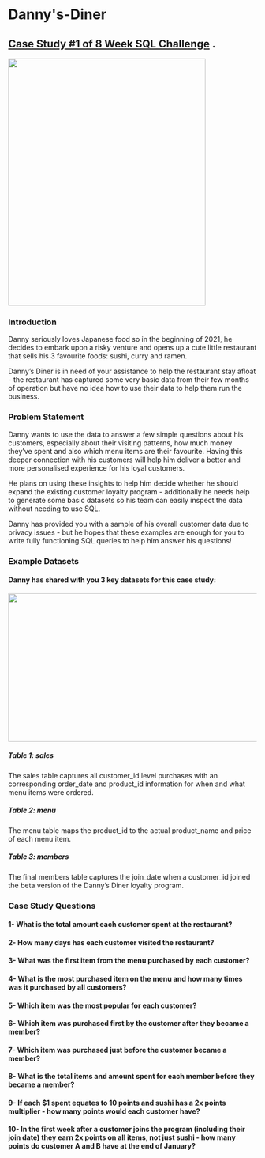 # Danny's-Diner
## [Case Study #1 of 8 Week SQL Challenge](https://8weeksqlchallenge.com/case-study-1/) .
<img src="https://8weeksqlchallenge.com/images/case-study-designs/1.png" width="400" height="500">

### Introduction

<div>
Danny seriously loves Japanese food so in the beginning of 2021, he decides to embark upon a risky venture and opens up a cute little restaurant that sells his 3 favourite foods: sushi, curry and ramen.

Danny’s Diner is in need of your assistance to help the restaurant stay afloat - the restaurant has captured some very basic data from their few months of operation but have no idea how to use their data to help them run the business.
 <div/>

 ### Problem Statement
 
 <div>
Danny wants to use the data to answer a few simple questions about his customers, especially about their visiting patterns, how much money they’ve spent and also which menu items are their favourite. Having this deeper connection with his customers will help him deliver a better and more personalised experience for his loyal customers.

He plans on using these insights to help him decide whether he should expand the existing customer loyalty program - additionally he needs help to generate some basic datasets so his team can easily inspect the data without needing to use SQL.

Danny has provided you with a sample of his overall customer data due to privacy issues - but he hopes that these examples are enough for you to write fully functioning SQL queries to help him answer his questions!
 <div/>
  
### Example Datasets
  
#### Danny has shared with you 3 key datasets for this case study:
  <img src="https://user-images.githubusercontent.com/47163932/235058705-184cc1fe-afc3-4807-b622-6fcf9557950d.png" width="600" height="300">

##### Table 1: sales
  <div>
   The sales table captures all customer_id level purchases with an corresponding order_date and product_id information for when and what menu items were ordered.
   <div/>
   
##### Table 2: menu
  <div>
   The menu table maps the product_id to the actual product_name and price of each menu item.
   <div/>
   
##### Table 3: members
  <div>
  The final members table captures the join_date when a customer_id joined the beta version of the Danny’s Diner loyalty program.
   <div/>

   
### Case Study Questions

#### 1- What is the total amount each customer spent at the restaurant?
#### 2- How many days has each customer visited the restaurant?
#### 3- What was the first item from the menu purchased by each customer?
#### 4- What is the most purchased item on the menu and how many times was it purchased by all customers?
#### 5- Which item was the most popular for each customer?
#### 6- Which item was purchased first by the customer after they became a member?
#### 7- Which item was purchased just before the customer became a member?
#### 8- What is the total items and amount spent for each member before they became a member?
#### 9- If each $1 spent equates to 10 points and sushi has a 2x points multiplier - how many points would each customer have?
#### 10- In the first week after a customer joins the program (including their join date) they earn 2x points on all items, not just sushi - how many points do customer A and B have at the end of January?

